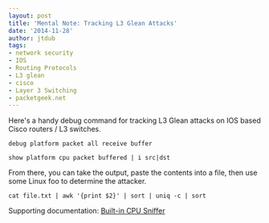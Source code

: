 ```yaml
---
layout: post
title: 'Mental Note: Tracking L3 Glean Attacks'
date: '2014-11-28'
author: jtdub
tags:
- network security
- IOS
- Routing Protocols
- L3 glean
- cisco
- Layer 3 Switching
- packetgeek.net
---
```


Here's a handy debug command for tracking L3 Glean attacks on IOS based Cisco routers / L3 switches.

```
debug platform packet all receive buffer
```
```
show platform cpu packet buffered | i src|dst
```

From there, you can take the output, paste the contents into a file, then use some Linux foo to determine the attacker.

```
cat file.txt | awk '{print $2}' | sort | uniq -c | sort
```

Supporting documentation: [Built-in CPU Sniffer](http://www.cisco.com/c/en/us/support/docs/switches/catalyst-4000-series-switches/65591-cat4500-high-cpu.html#tool2)
